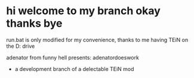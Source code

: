 # hi welcome to my branch okay thanks bye
run.bat is only modified for my convenience, thanks to me having TEiN on the D: drive

adenator from funny hell presents: adenatordoeswork
- a development branch of a delectable TEiN mod
